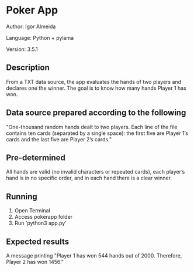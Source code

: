 # Poker App

Author: Igor Almeida

Language: Python + pylama

Version: 3.5.1

## Description
From a TXT data source, the app evaluates the hands of two players and declares one the winner. The goal is to know how many hands Player 1 has won.

## Data source prepared according to the following
"One-thousand random hands dealt to two players. Each line of the file contains ten cards (separated by a single space): the first five are Player 1’s cards and the last five are Player 2’s cards." 

## Pre-determined
All hands are valid (no invalid characters or repeated cards), each player’s hand is in no specific order, and in each hand there is a clear winner.

## Running
1) Open Terminal
2) Access pokerapp folder
3) Run 'python3 app.py'

## Expected results
A message printing "Player 1 has won 544 hands out of 2000. Therefore, Player 2 has won 1456." 

